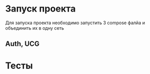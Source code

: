 # Запуск проекта

Для запуска проекта необходимо запустить 3 compose фалйа и объединить их в одну сеть

## Auth, UCG

# Тесты